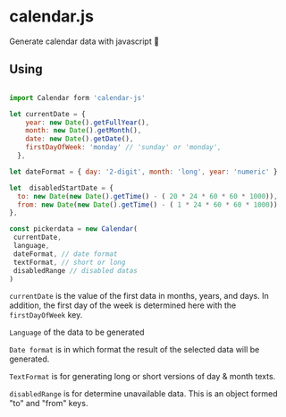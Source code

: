 # calendar.js
Generate calendar data with javascript 📅

## Using
```javascript

import Calendar form 'calendar-js'

let currentDate = {
    year: new Date().getFullYear(),
    month: new Date().getMonth(),
    date: new Date().getDate(),
    firstDayOfWeek: 'monday' // 'sunday' or 'monday',
  },

let dateFormat = { day: '2-digit', month: 'long', year: 'numeric' }

let  disabledStartDate = {
  to: new Date(new Date().getTime() - ( 20 * 24 * 60 * 60 * 1000)),
  from: new Date(new Date().getTime() - ( 1 * 24 * 60 * 60 * 1000))
},

const pickerdata = new Calendar(
 currentDate,
 language,
 dateFormat, // date format
 textFormat, // short or long
 disabledRange // disabled datas
)
```

`currentDate` is the value of the first data in months, years, and days. 
  In addition, the first day of the week is determined here with the `firstDayOfWeek` key.

`Language` of the data to be generated

`Date format` is in which format the result of the selected data will be generated.

`TextFormat` is for generating long or short versions of day & month texts.

`disabledRange` is for determine unavailable data. This is an object formed "to" and "from" keys.
